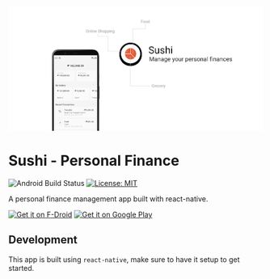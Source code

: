 <img src="fastlane/metadata/android/en-US/images/featureGraphic.png"
     alt="Get it on F-Droid"
    >

# Sushi - Personal Finance

![Android Build Status](https://github.com/jerameel/sushi/workflows/android%20build%20pipeline/badge.svg)
[![License: MIT](https://img.shields.io/badge/License-MIT-yellow.svg)](https://opensource.org/licenses/MIT)

A personal finance management app built with react-native.

[<img src="https://fdroid.gitlab.io/artwork/badge/get-it-on.png"
     alt="Get it on F-Droid"
     height="80">](https://f-droid.org/packages/com.jerameeldelosreyes.sushi/)
[<img src="https://play.google.com/intl/en_us/badges/images/generic/en-play-badge.png"
     alt="Get it on Google Play"
     height="80">](https://play.google.com/store/apps/details?id=com.jerameeldelosreyes.sushi)

## Development

This app is built using `react-native`, make sure to have it setup to get started.
